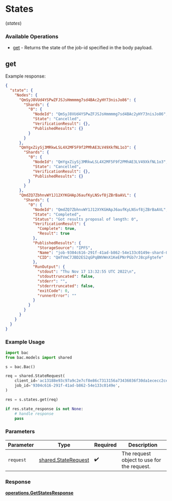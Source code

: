 # States
(*states*)

### Available Operations

* [get](#get) - Returns the state of the job-id specified in the body payload.

## get

Example response:

```json
{
  "state": {
    "Nodes": {
      "QmSyJ8VUd4YSPwZFJSJsHmmmmg7sd4BAc2yHY73nisJo86": {
        "Shards": {
          "0": {
            "NodeId": "QmSyJ8VUd4YSPwZFJSJsHmmmmg7sd4BAc2yHY73nisJo86",
            "State": "Cancelled",
            "VerificationResult": {},
            "PublishedResults": {}
          }
        }
      },
      "QmYgxZiySj3MRkwLSL4X2MF5F9f2PMhAE3LV49XkfNL1o3": {
        "Shards": {
          "0": {
            "NodeId": "QmYgxZiySj3MRkwLSL4X2MF5F9f2PMhAE3LV49XkfNL1o3",
            "State": "Cancelled",
            "VerificationResult": {},
            "PublishedResults": {}
          }
        }
      },
      "QmdZQ7ZbhnvWY1J12XYKGHApJ6aufKyLNSvf8jZBrBaAVL": {
        "Shards": {
          "0": {
            "NodeId": "QmdZQ7ZbhnvWY1J12XYKGHApJ6aufKyLNSvf8jZBrBaAVL",
            "State": "Completed",
            "Status": "Got results proposal of length: 0",
            "VerificationResult": {
              "Complete": true,
              "Result": true
            },
            "PublishedResults": {
              "StorageSource": "IPFS",
              "Name": "job-9304c616-291f-41ad-b862-54e133c0149e-shard-0-host-QmdZQ7ZbhnvWY1J12XYKGHApJ6aufKyLNSvf8jZBrBaAVL",
              "CID": "QmTVmC7JBD2ES2qGPqBNVWnX1KeEPNrPGb7rJ8cpFgtefe"
            },
            "RunOutput": {
              "stdout": "Thu Nov 17 13:32:55 UTC 2022\n",
              "stdouttruncated": false,
              "stderr": "",
              "stderrtruncated": false,
              "exitCode": 0,
              "runnerError": ""
            }
          }
        }
      }
    }
  }
}
```

### Example Usage

```python
import bac
from bac.models import shared

s = bac.Bac()

req = shared.StateRequest(
    client_id='ac13188e93c97a9c2e7cf8e86c7313156a73436036f30da1ececc2ce79f9ea51',
    job_id='9304c616-291f-41ad-b862-54e133c0149e',
)

res = s.states.get(req)

if res.state_response is not None:
    # handle response
    pass
```

### Parameters

| Parameter                                                  | Type                                                       | Required                                                   | Description                                                |
| ---------------------------------------------------------- | ---------------------------------------------------------- | ---------------------------------------------------------- | ---------------------------------------------------------- |
| `request`                                                  | [shared.StateRequest](../../models/shared/staterequest.md) | :heavy_check_mark:                                         | The request object to use for the request.                 |


### Response

**[operations.GetStatesResponse](../../models/operations/getstatesresponse.md)**

